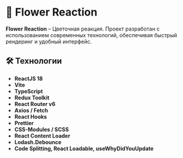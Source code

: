 # 🌸 Flower Reaction

**Flower Reaction** – Цветочная реакция. Проект разработан с использованием современных технологий, обеспечивая быстрый рендеринг и удобный интерфейс.

## 🛠 Технологии

- **ReactJS 18**
- **Vite**
- **TypeScript**
- **Redux Toolkit**
- **React Router v6**
- **Axios / Fetch**
- **React Hooks**
- **Prettier**
- **CSS-Modules / SCSS**
- **React Content Loader**
- **Lodash.Debounce**
- **Code Splitting, React Loadable, useWhyDidYouUpdate**
